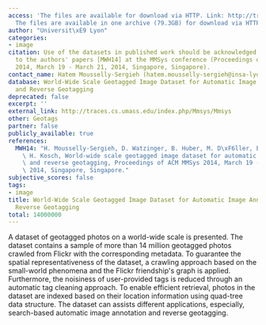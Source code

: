 ```yaml
---
access: 'The files are available for download via HTTP. Link: http://traces.cs.umass.edu/index.php/Mmsys/Mmsys
  The files are available in one archive (79.3GB) for download via HTTP: Link: http://skuld.cs.umass.edu/traces/mmsys/2014/user03.tar'
author: "Universit\xE9 Lyon"
categories:
- image
citation: Use of the datasets in published work should be acknowledged by a full citation
  to the authors' papers [MWH14] at the MMSys conference (Proceedings of ACM MMSys
  2014, March 19 - March 21, 2014, Singapore, Singapore).
contact_name: Hatem Mousselly-Sergieh (hatem.mousselly-sergieh@insa-lyon.fr)
database: World-Wide Scale Geotagged Image Dataset for Automatic Image Annotation
  and Reverse Geotagging
deprecated: false
excerpt: ''
external_link: http://traces.cs.umass.edu/index.php/Mmsys/Mmsys
other: Geotags
partner: false
publicly_available: true
references:
  MWH14: "H. Mousselly-Sergieh, D. Watzinger, B. Huber, M. D\xF6ller, E. Egyed-Zsigmond,\
    \ H. Kosch, World-wide scale geotagged image dataset for automatic image annotation\
    \ and reverse geotagging, Proceedings of ACM MMSys 2014, March 19 - March 21,\
    \ 2014, Singapore, Singapore."
subjective_scores: false
tags:
- image
title: World-Wide Scale Geotagged Image Dataset for Automatic Image Annotation and
  Reverse Geotagging
total: 14000000
---
```


A dataset of geotagged photos on a world-wide scale is presented. The dataset contains a sample of more than 14 million geotagged photos crawled from Flickr with the corresponding metadata. To guarantee the spatial representativeness of the dataset, a crawling approach based on the small-world phenomena and the Flickr friendship's graph is applied. Furthermore, the noisiness of user-provided tags is reduced through an automatic tag cleaning approach. To enable efficient retrieval, photos in the dataset are indexed based on their location information using quad-tree data structure. The dataset can assists different applications, especially, search-based automatic image annotation and reverse geotagging.